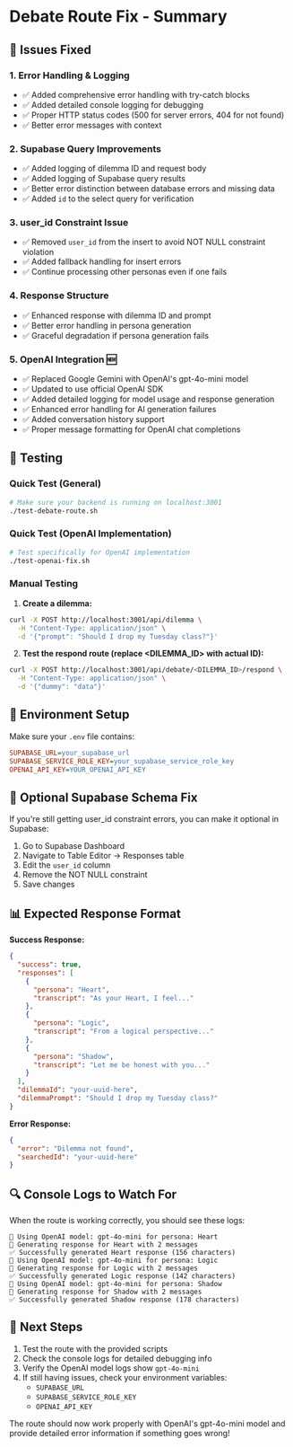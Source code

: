 # Debate Route Fix - Summary

## 🐛 Issues Fixed

### 1. **Error Handling & Logging**
- ✅ Added comprehensive error handling with try-catch blocks
- ✅ Added detailed console logging for debugging
- ✅ Proper HTTP status codes (500 for server errors, 404 for not found)
- ✅ Better error messages with context

### 2. **Supabase Query Improvements**
- ✅ Added logging of dilemma ID and request body
- ✅ Added logging of Supabase query results
- ✅ Better error distinction between database errors and missing data
- ✅ Added `id` to the select query for verification

### 3. **user_id Constraint Issue**
- ✅ Removed `user_id` from the insert to avoid NOT NULL constraint violation
- ✅ Added fallback handling for insert errors
- ✅ Continue processing other personas even if one fails

### 4. **Response Structure**
- ✅ Enhanced response with dilemma ID and prompt
- ✅ Better error handling in persona generation
- ✅ Graceful degradation if persona generation fails

### 5. **OpenAI Integration** 🆕
- ✅ Replaced Google Gemini with OpenAI's gpt-4o-mini model
- ✅ Updated to use official OpenAI SDK
- ✅ Added detailed logging for model usage and response generation
- ✅ Enhanced error handling for AI generation failures
- ✅ Added conversation history support
- ✅ Proper message formatting for OpenAI chat completions

## 🧪 Testing

### Quick Test (General)
```bash
# Make sure your backend is running on localhost:3001
./test-debate-route.sh
```

### Quick Test (OpenAI Implementation)
```bash
# Test specifically for OpenAI implementation
./test-openai-fix.sh
```

### Manual Testing
1. **Create a dilemma:**
```bash
curl -X POST http://localhost:3001/api/dilemma \
  -H "Content-Type: application/json" \
  -d '{"prompt": "Should I drop my Tuesday class?"}'
```

2. **Test the respond route (replace <DILEMMA_ID> with actual ID):**
```bash
curl -X POST http://localhost:3001/api/debate/<DILEMMA_ID>/respond \
  -H "Content-Type: application/json" \
  -d '{"dummy": "data"}'
```

## 🔧 Environment Setup

Make sure your `.env` file contains:

```ini
SUPABASE_URL=your_supabase_url
SUPABASE_SERVICE_ROLE_KEY=your_supabase_service_role_key
OPENAI_API_KEY=YOUR_OPENAI_API_KEY
```

## 🔧 Optional Supabase Schema Fix

If you're still getting user_id constraint errors, you can make it optional in Supabase:

1. Go to Supabase Dashboard
2. Navigate to Table Editor → Responses table
3. Edit the `user_id` column
4. Remove the NOT NULL constraint
5. Save changes

## 📊 Expected Response Format

**Success Response:**
```json
{
  "success": true,
  "responses": [
    {
      "persona": "Heart",
      "transcript": "As your Heart, I feel..."
    },
    {
      "persona": "Logic", 
      "transcript": "From a logical perspective..."
    },
    {
      "persona": "Shadow",
      "transcript": "Let me be honest with you..."
    }
  ],
  "dilemmaId": "your-uuid-here",
  "dilemmaPrompt": "Should I drop my Tuesday class?"
}
```

**Error Response:**
```json
{
  "error": "Dilemma not found",
  "searchedId": "your-uuid-here"
}
```

## 🔍 Console Logs to Watch For

When the route is working correctly, you should see these logs:

```
🤖 Using OpenAI model: gpt-4o-mini for persona: Heart
📝 Generating response for Heart with 2 messages
✅ Successfully generated Heart response (156 characters)
🤖 Using OpenAI model: gpt-4o-mini for persona: Logic
📝 Generating response for Logic with 2 messages
✅ Successfully generated Logic response (142 characters)
🤖 Using OpenAI model: gpt-4o-mini for persona: Shadow
📝 Generating response for Shadow with 2 messages
✅ Successfully generated Shadow response (178 characters)
```

## 🚀 Next Steps

1. Test the route with the provided scripts
2. Check the console logs for detailed debugging info
3. Verify the OpenAI model logs show `gpt-4o-mini`
4. If still having issues, check your environment variables:
   - `SUPABASE_URL`
   - `SUPABASE_SERVICE_ROLE_KEY`
   - `OPENAI_API_KEY`

The route should now work properly with OpenAI's gpt-4o-mini model and provide detailed error information if something goes wrong! 